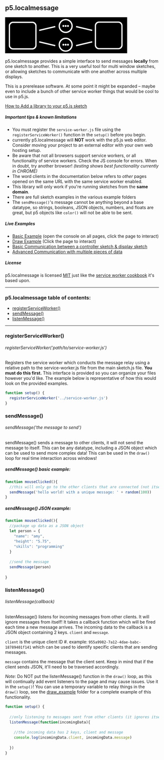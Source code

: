 ## p5.localmessage
![logo for p5.localmessage](p5.localmessage.png)

p5.localmessage provides a simple interface to send messages **locally** from one sketch to another. This is a very useful tool for multi window sketches, or allowing sketches to communicate with one another across multiple displays.

This is a prerelease software. At some point it might be expanded – maybe even to include a bunch of other service worker things that would be cool to use in p5.js.

[How to Add a library to your p5.js sketch](http://p5js.org/libraries/#using-a-library)

##### Important tips & known limitations
+ You must register the `service-worker.js` file using the `registerServiceWorker()` function in the `setup()` before you begin.
+ currently p5.localmessage will **NOT** work with the p5.js web editor. Consider moving your project to an external editor with your own web hosting setup.
+ Be aware that not all browsers support service workers, or all functionality of service workers. Check the JS console for errors. When in doubt, try another browser! *(testing shows best functionality currently in CHROME)*
+ The word clients in the documentation below refers to *other* pages opened on the same URL with the same service worker enabled.
+ This library will only work if you're running sketches from the **same domain**.
+ There are full sketch examples in the various example folders
+ The `sendMessage()`'s message cannot be anything beyond a base datatype, so strings, booleans, JSON objects, numbers, and floats are great, but p5 objects like `color()` will not be able to be sent.

##### Live Examples
+ [Basic Example](http://bmoren.github.io/p5.localmessage/basic_example/index.html) (open the console on all pages, click the page to interact)
+ [Draw Example](http://bmoren.github.io/p5.localmessage/draw_example/index.html) (Click the page to interact)
+ [Basic Communication between a controller sketch & display sketch](http://bmoren.github.io/p5.localmessage/two_sketch_communication_example/index.html)
+ [Advanced Communication with multiple pieces of data](http://bmoren.github.io/p5.localmessage/advanced_communication_example/index.html)

##### License
p5.localmessage is licensed [MIT](https://choosealicense.com/licenses/mit/) just like the [service worker cookbook](https://github.com/mozilla/serviceworker-cookbook) it's based upon.

---

### p5.localmessage table of contents:
+ [registerServiceWorker()](#registerServiceWorker)
+ [sendMessage()](#sendmessage)
+ [listenMessage()](#listenmessage)
<!-- + [getLocalID()](#getLocalID) -->

---

### registerServiceWorker()
###### registerServiceWorker('path/to/service-worker.js')
Registers the service worker which conducts the message relay using a relative path to the service-worker.js file from the main sketch.js file. **You must do this first.** This interface is provided so you can organize your files however you'd like. The example below is representative of how this would look on the provided examples.

```javascript
function setup() {
  registerServiceWorker('../service-worker.js')
}
```

### sendMessage()
###### sendMessage('the message to send')
sendMessage() sends a message to other clients, it will not send the message to itself. This can be any datatype, including a JSON object which can be used to send more complex data! This can be used in the `draw()` loop for real time interaction across windows!

##### sendMessage() basic example:
```javascript
function mouseClicked(){
  //this will only go to the other clients that are connected (not itself).
  sendMessage('hello world! with a unique message: ' + random(100))
}
```

##### sendMessage() JSON example:
```javascript
function mouseClicked(){
  //package up data as a JSON object
  let person = {
    "name": "amy",
    "height": "5.75",
    "skills": "programming"
  }

  //send the message
  sendMessage(person)

}
```

### listenMessage()
###### listenMessage(callback)
listenMessage() listens for incoming messages from other clients. It will ignore messages from itself! It takes a callback function which will be fired each time a new message arrives. The incoming data to the callback is a JSON object containing 2 keys. `client` and `message`.

`client` is the unique client ID #. example: `955a9982-7a12-4dae-babc-18789401f141` which can be used to identify specific clients that are sending messages.

`message` contains the message that the client sent. Keep in mind that if the client sends JSON, it'll need to be traversed accordingly.

*Note:* Do NOT put the listenMessage() function in the `draw()` loop, as this will continually add event listeners to the page and may cause issues. Use it in the `setup()`! You can use a temporary variable to relay things in the `draw()` loop, see the [draw_example](draw_example) folder for a complete example of this functionality.

```javascript
function setup() {

  //only listening to messages sent from other clients (it ignores itself.)
  listenMessage(function(incomingData){

    //the incoming data has 2 keys, client and message
    console.log(incomingData.client, incomingData.message)

  })
}
  ```


<!-- ### getLocalID()
###### getLocalID()
returns the client's **own** ID #. This can be used for comparison on other clients in order to filter specific behaviors based on which specific client sent the message. See the `client_filtering` example for more details

```javascript

``` -->
